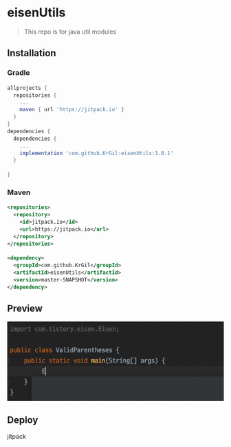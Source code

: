 # eisenUtils
> This repo is for java util modules


## Installation

### Gradle
``` groovy
allprojects {
  repositories {  
    ...
    maven { url 'https://jitpack.io' }
  }
}
dependencies {
  dependencies {
    ...
    implementation 'com.github.KrGil:eisenUtils:1.0.1'
  }

}
```

### Maven
``` xml
<repositories>
  <repository>
    <id>jitpack.io</id>
    <url>https://jitpack.io</url>
  </repository>
</repositories>
  
<dependency>
  <groupId>com.github.KrGil</groupId>
  <artifactId>eisenUtils</artifactId>
  <version>master-SNAPSHOT</version>
</dependency>
```
## Preview
![img](eisenUtils.gif)

## Deploy
jitpack
